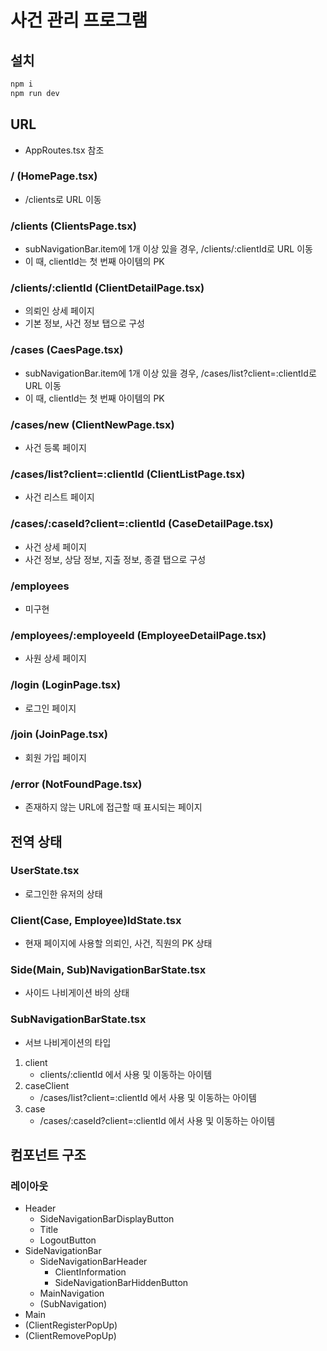 # 사건 관리 프로그램

## 설치

```bash
npm i
npm run dev
```

## URL

- AppRoutes.tsx 참조

### / (HomePage.tsx)

- /clients로 URL 이동

### /clients (ClientsPage.tsx)

- subNavigationBar.item에 1개 이상 있을 경우, /clients/:clientId로 URL 이동
- 이 때, clientId는 첫 번째 아이템의 PK

### /clients/:clientId (ClientDetailPage.tsx)

- 의뢰인 상세 페이지
- 기본 정보, 사건 정보 탭으로 구성

### /cases (CaesPage.tsx)

- subNavigationBar.item에 1개 이상 있을 경우, /cases/list?client=:clientId로 URL 이동
- 이 때, clientId는 첫 번째 아이템의 PK

### /cases/new (ClientNewPage.tsx)

- 사건 등록 페이지

### /cases/list?client=:clientId (ClientListPage.tsx)

- 사건 리스트 페이지

### /cases/:caseId?client=:clientId (CaseDetailPage.tsx)

- 사건 상세 페이지
- 사건 정보, 상담 정보, 지출 정보, 종결 탭으로 구성

### /employees

- 미구현

### /employees/:employeeId (EmployeeDetailPage.tsx)

- 사원 상세 페이지

### /login (LoginPage.tsx)

- 로그인 페이지

### /join (JoinPage.tsx)

- 회원 가입 페이지

### /error (NotFoundPage.tsx)

- 존재하지 않는 URL에 접근할 때 표시되는 페이지

## 전역 상태

### UserState.tsx

- 로그인한 유저의 상태

### Client(Case, Employee)IdState.tsx

- 현재 페이지에 사용할 의뢰인, 사건, 직원의 PK 상태

### Side(Main, Sub)NavigationBarState.tsx

- 사이드 나비게이션 바의 상태

### SubNavigationBarState.tsx

- 서브 나비게이션의 타입

1. client
   - clients/:clientId 에서 사용 및 이동하는 아이템
2. caseClient
   - /cases/list?client=:clientId 에서 사용 및 이동하는 아이템
3. case
   - /cases/:caseId?client=:clientId 에서 사용 및 이동하는 아이템

## 컴포넌트 구조

### 레이아웃

- Header
  - SideNavigationBarDisplayButton
  - Title
  - LogoutButton
- SideNavigationBar
  - SideNavigationBarHeader
    - ClientInformation
    - SideNavigationBarHiddenButton
  - MainNavigation
  - (SubNavigation)
- Main
- (ClientRegisterPopUp)
- (ClientRemovePopUp)
